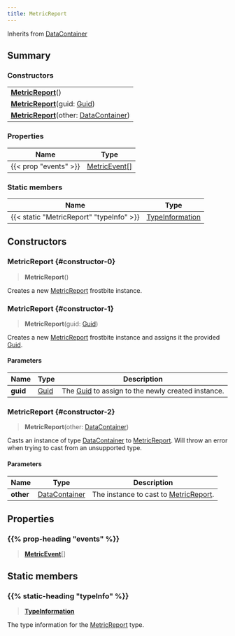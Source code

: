 ```yaml
---
title: MetricReport
---
```


Inherits from [DataContainer](/vext/ref/shared/type/datacontainer)

## Summary

### Constructors

|  |
| --- |
| **[MetricReport](#constructor-0)**() |
| **[MetricReport](#constructor-1)**(guid: [Guid](/vext/ref/shared/type/guid)) |
| **[MetricReport](#constructor-2)**(other: [DataContainer](/vext/ref/shared/type/datacontainer)) |

### Properties

| Name | Type |
| ---- | ---- |
| {{< prop "events" >}} | [MetricEvent](/vext/ref/fb/metricevent)[] |

### Static members

| Name | Type |
| ---- | ---- |
| {{< static "MetricReport" "typeInfo" >}} | [TypeInformation](/vext/ref/shared/type/typeinformation) |

## Constructors

### MetricReport {#constructor-0}

> **MetricReport**()

Creates a new [MetricReport](/vext/ref/fb/metricreport) frostbite instance.

### MetricReport {#constructor-1}

> **MetricReport**(guid: [Guid](/vext/ref/shared/type/guid))

Creates a new [MetricReport](/vext/ref/fb/metricreport) frostbite instance and assigns it the provided [Guid](/vext/ref/shared/type/guid).

#### Parameters

| Name | Type | Description |
| ---- | ---- | ----------- |
| **guid** | [Guid](/vext/ref/shared/type/guid) | The [Guid](/vext/ref/shared/type/guid) to assign to the newly created instance. |

### MetricReport {#constructor-2}

> **MetricReport**(other: [DataContainer](/vext/ref/shared/type/datacontainer))

Casts an instance of type [DataContainer](/vext/ref/shared/type/datacontainer) to [MetricReport](/vext/ref/fb/metricreport). Will throw an error when trying to cast from an unsupported type.

#### Parameters

| Name | Type | Description |
| ---- | ---- | ----------- |
| **other** | [DataContainer](/vext/ref/shared/type/datacontainer) | The instance to cast to [MetricReport](/vext/ref/fb/metricreport). |

## Properties

### {{% prop-heading "events" %}}

> **[MetricEvent](/vext/ref/fb/metricevent)**[]

## Static members

### {{% static-heading "typeInfo" %}}

> **[TypeInformation](/vext/ref/shared/type/typeinformation)**

The type information for the [MetricReport](/vext/ref/fb/metricreport) type.


